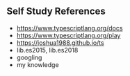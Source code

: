 ## Self Study References

- https://www.typescriptlang.org/docs
- https://www.typescriptlang.org/play
- https://joshua1988.github.io/ts
- lib.es2015, lib.es2018
- googling
- my knowledge
